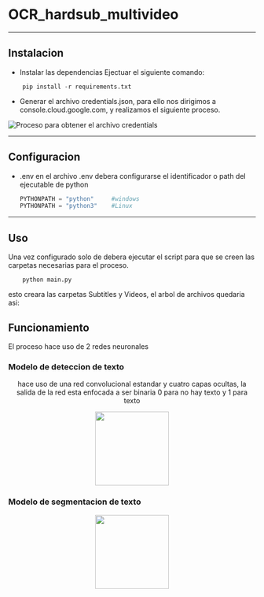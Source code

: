 # OCR_hardsub_multivideo
----
## Instalacion
- Instalar las dependencias 
Ejectuar el siguiente comando:
``` shell
    pip install -r requirements.txt
```
- Generar el archivo credentials.json, para ello nos dirigimos a console.cloud.google.com, y realizamos el siguiente proceso.

![Proceso para obtener el archivo credentials](credentials.gif)


---
## Configuracion

- .env
  en el archivo .env debera configurarse el identificador o path del ejecutable de python 
  ```python 
  PYTHONPATH = "python"     #windows 
  PYTHONPATH = "python3"    #Linux
  ```

---
## Uso
Una vez configurado solo de debera ejecutar el script para que se creen las carpetas necesarias para el proceso.
```shell
    python main.py
```
esto creara las carpetas Subtitles y Videos, el arbol de archivos quedaria asi:


## Funcionamiento
El proceso hace uso de 2 redes neuronales

### Modelo de deteccion de texto

<div align="center">
<p>hace uso de una red convolucional estandar y cuatro capas ocultas, la salida de la red esta enfocada a ser binaria 0 para no hay texto y 1 para texto <p>
  <img width="150"  src="9-5-23.png">
  
</div>

### Modelo de segmentacion de texto
<p align="center">
  <img width="150"  src="RCNN_600k3_10k.png">
</p>



